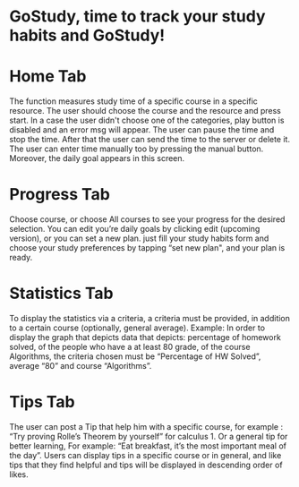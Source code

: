# GoStudy, time to track your study habits and GoStudy!

# Home Tab
The function measures study time of a specific course in a specific resource.
The user should choose the course and the resource and press start.
In a case the user didn't choose one of the categories, play button is disabled and an error msg will appear.
The user can pause the time and stop the time.
After that the user can send the time to the server or delete it.
The user can enter time manually too by pressing the manual button.
Moreover, the daily goal appears in this screen.

# Progress Tab
Choose course, or choose All courses to see your progress for the desired selection.
 You can edit you’re daily goals by clicking edit (upcoming version),
 or you can set a new plan.
 just fill your study habits form and choose your study preferences
 by tapping “set new plan", and your plan is ready.
 
 # Statistics Tab
 To display the statistics via a criteria, a criteria must be provided,
 in addition to a certain course (optionally, general average). 
  Example: In order to display the graph that depicts data that depicts:
  percentage of homework solved, of the people who have a at least 80 grade, of the course Algorithms,
  the criteria chosen must be “Percentage of HW Solved”, average “80” and course “Algorithms”.
  
 # Tips Tab
  The user can post a Tip that help him with a specific course, 
for example : “Try proving Rolle’s Theorem by yourself” for calculus 1.
Or a general tip for better learning,
For example: “Eat breakfast, it’s the most important meal of the day”.
Users can display tips in a specific course or in general,
and like tips that they find helpful and tips will be displayed in descending order of likes.
